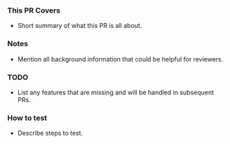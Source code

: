 ### This PR Covers

* Short summary of what this PR is all about.

### Notes

* Mention all background information that could be helpful for reviewers.

### TODO

* List any features that are missing and will be handled in subsequent PRs.

### How to test

* Describe steps to test.
